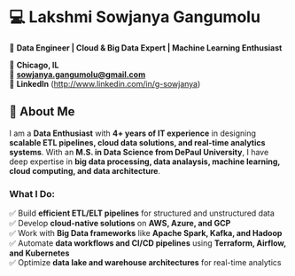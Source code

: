 # 💻 Lakshmi Sowjanya Gangumolu  

🚀 **Data Engineer | Cloud & Big Data Expert | Machine Learning Enthusiast**  

📍 **Chicago, IL**  
📧 **sowjanya.gangumolu@gmail.com**  
🔗 **LinkedIn** (http://www.linkedin.com/in/g-sowjanya)

## 🔹 About Me  
I am a **Data Enthusiast** with **4+ years of IT experience** in designing **scalable ETL pipelines, cloud data solutions, and real-time analytics systems**. With an **M.S. in Data Science from DePaul University**, I have deep expertise in **big data processing, data analaysis, machine learning, cloud computing, and data architecture**.  

### **What I Do:**  
✅ Build **efficient ETL/ELT pipelines** for structured and unstructured data  
✅ Develop **cloud-native solutions** on **AWS, Azure, and GCP**  
✅ Work with **Big Data frameworks** like **Apache Spark, Kafka, and Hadoop**  
✅ Automate **data workflows and CI/CD pipelines** using **Terraform, Airflow, and Kubernetes**  
✅ Optimize **data lake and warehouse architectures** for real-time analytics  
